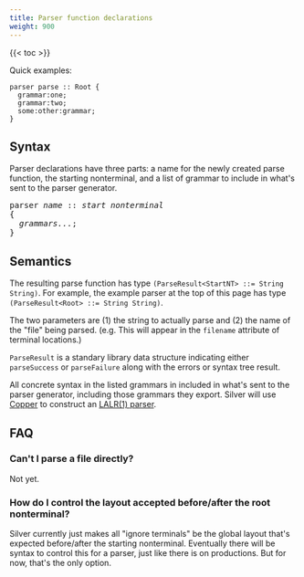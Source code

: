 ```yaml
---
title: Parser function declarations
weight: 900
---
```


{{< toc >}}

Quick examples:

```
parser parse :: Root {
  grammar:one;
  grammar:two;
  some:other:grammar;
}
```

## Syntax

Parser declarations have three parts: a name for the newly created parse function, the starting nonterminal, and a list of grammar to include in what's sent to the parser generator.

<pre>
parser <i>name</i> :: <i>start nonterminal</i>
{
  <i>grammars...</i>;
}
</pre>

## Semantics

The resulting parse function has type `(ParseResult<StartNT> ::= String String)`.
For example, the example parser at the top of this page has type `(ParseResult<Root> ::= String String)`.

The two parameters are (1) the string to actually parse and (2) the name of the "file" being parsed.
(e.g. This will appear in the `filename` attribute of terminal locations.)

`ParseResult` is a standary library data structure indicating either `parseSuccess` or `parseFailure` along with the errors or syntax tree result.

All concrete syntax in the listed grammars in included in what's sent to the parser generator, including those grammars they export.
Silver will use [Copper](/copper/) to construct an [LALR(1) parser](/silver/concepts/lr-parsing/).

## FAQ

### Can't I parse a file directly?

Not yet.

### How do I control the layout accepted before/after the root nonterminal?

Silver currently just makes all "ignore terminals" be the global layout that's expected before/after the starting nonterminal.
Eventually there will be syntax to control this for a parser, just like there is on productions.
But for now, that's the only option.

